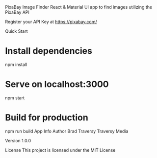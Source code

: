 PixaBay Image Finder
React & Material UI app to find images utilizing the PixaBay API

Register your API Key at https://pixabay.com/

Quick Start
# Install dependencies
npm install

# Serve on localhost:3000
npm start

# Build for production
npm run build
App Info
Author
Brad Traversy Traversy Media

Version
1.0.0

License
This project is licensed under the MIT License
